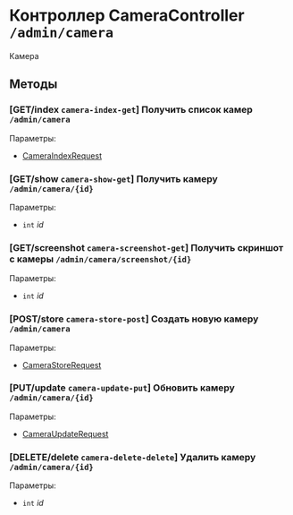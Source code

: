 # Контроллер CameraController `/admin/camera`

Камера

## Методы

### [GET/index `camera-index-get`] Получить список камер `/admin/camera`

Параметры: 

- [CameraIndexRequest](../OBJECT.md#CameraIndexRequest) 

### [GET/show `camera-show-get`] Получить камеру `/admin/camera/{id}`

Параметры: 

- `int` *id*

### [GET/screenshot `camera-screenshot-get`] Получить скриншот с камеры `/admin/camera/screenshot/{id}`

Параметры: 

- `int` *id*

### [POST/store `camera-store-post`] Создать новую камеру `/admin/camera`

Параметры: 

- [CameraStoreRequest](../OBJECT.md#CameraStoreRequest) 

### [PUT/update `camera-update-put`] Обновить камеру `/admin/camera/{id}`

Параметры: 

- [CameraUpdateRequest](../OBJECT.md#CameraUpdateRequest) 

### [DELETE/delete `camera-delete-delete`] Удалить камеру `/admin/camera/{id}`

Параметры: 

- `int` *id*
